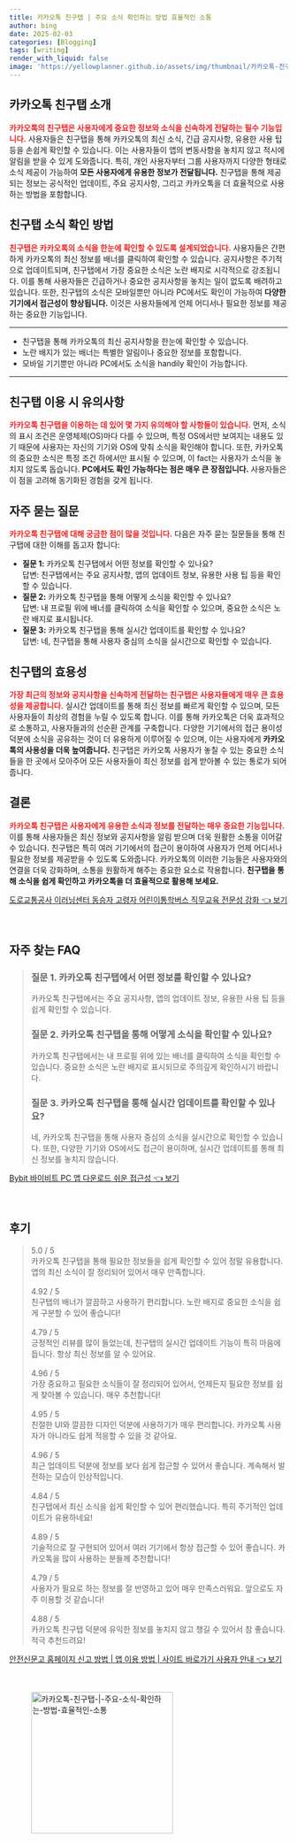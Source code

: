 ```yaml
---
title: 카카오톡 친구탭 | 주요 소식 확인하는 방법 효율적인 소통
author: bing
date: 2025-02-03
categories: [Blogging]
tags: [writing]
render_with_liquid: false
image: 'https://yellowplanner.github.io/assets/img/thumbnail/카카오톡-친구탭-|-주요-소식-확인하는-방법-효율적인-소통.webp'
---
```



<h2 id='카카오톡 친구탭 소개'>카카오톡 친구탭 소개</h2>

<p><b><span style="color: #ee2323;">카카오톡의 친구탭은 사용자에게 중요한 정보와 소식을 신속하게 전달하는 필수 기능입니다.</span></b> 사용자들은 친구탭을 통해 카카오톡의 최신 소식, 긴급 공지사항, 유용한 사용 팁 등을 손쉽게 확인할 수 있습니다. 이는 사용자들이 앱의 변동사항을 놓치지 않고 적시에 알림을 받을 수 있게 도와줍니다. 특히, 개인 사용자부터 그룹 사용자까지 다양한 형태로 소식 제공이 가능하여 <b>모든 사용자에게 유용한 정보가 전달됩니다.</b> 친구탭을 통해 제공되는 정보는 공식적인 업데이트, 주요 공지사항, 그리고 카카오톡을 더 효율적으로 사용하는 방법을 포함합니다.</p>

<h2 id='친구탭 소식 확인 방법'>친구탭 소식 확인 방법</h2>

<p><b><span style="color: #ee2323;">친구탭은 카카오톡의 소식을 한눈에 확인할 수 있도록 설계되었습니다.</span></b> 사용자들은 간편하게 카카오톡의 최신 정보를 배너를 클릭하여 확인할 수 있습니다. 공지사항은 주기적으로 업데이트되며, 친구탭에서 가장 중요한 소식은 노란 배지로 시각적으로 강조됩니다. 이를 통해 사용자들은 긴급하거나 중요한 공지사항을 놓치는 일이 없도록 배려하고 있습니다. 또한, 친구탭의 소식은 모바일뿐만 아니라 PC에서도 확인이 가능하여 <b>다양한 기기에서 접근성이 향상됩니다.</b> 이것은 사용자들에게 언제 어디서나 필요한 정보를 제공하는 중요한 기능입니다.</p>

<hr />

<ul>
    <li>친구탭을 통해 카카오톡의 최신 공지사항을 한눈에 확인할 수 있습니다.</li>
    <li>노란 배지가 있는 배너는 특별한 알림이나 중요한 정보를 포함합니다.</li>
    <li>모바일 기기뿐만 아니라 PC에서도 소식을 handily 확인이 가능합니다.</li>
</ul>

<hr />

<h2 id='친구탭 이용 시 유의사항'>친구탭 이용 시 유의사항</h2>

<p><b><span style="color: #ee2323;">카카오톡 친구탭을 이용하는 데 있어 몇 가지 유의해야 할 사항들이 있습니다.</span></b> 먼저, 소식의 표시 조건은 운영체제(OS)마다 다를 수 있으며, 특정 OS에서만 보여지는 내용도 있기 때문에 사용자는 자신의 기기와 OS에 맞춰 소식을 확인해야 합니다. 또한, 카카오톡의 중요한 소식은 특정 조건 하에서만 표시될 수 있으며, 이 fact는 사용자가 소식을 놓치지 않도록 돕습니다. <b>PC에서도 확인 가능하다는 점은 매우 큰 장점입니다.</b> 사용자들은 이 점을 고려해 동기화된 경험을 갖게 됩니다.</p>

<h2 id='자주 묻는 질문'>자주 묻는 질문</h2>

<p><b><span style="color: #ee2323;">카카오톡 친구탭에 대해 궁금한 점이 많을 것입니다.</span></b> 다음은 자주 묻는 질문들을 통해 친구탭에 대한 이해를 돕고자 합니다:</p>

<ul>
    <li><b>질문 1:</b> 카카오톡 친구탭에서 어떤 정보를 확인할 수 있나요?<br>답변: 친구탭에서는 주요 공지사항, 앱의 업데이트 정보, 유용한 사용 팁 등을 확인할 수 있습니다.</li>
    <li><b>질문 2:</b> 카카오톡 친구탭을 통해 어떻게 소식을 확인할 수 있나요?<br>답변: 내 프로필 위에 배너를 클릭하여 소식을 확인할 수 있으며, 중요한 소식은 노란 배지로 표시됩니다.</li>
    <li><b>질문 3:</b> 카카오톡 친구탭을 통해 실시간 업데이트를 확인할 수 있나요?<br>답변: 네, 친구탭을 통해 사용자 중심의 소식을 실시간으로 확인할 수 있습니다.</li>
</ul>

<h2 id='친구탭의 효용성'>친구탭의 효용성</h2>

<p><b><span style="color: #ee2323;">가장 최근의 정보와 공지사항을 신속하게 전달하는 친구탭은 사용자들에게 매우 큰 효용성을 제공합니다.</span></b> 실시간 업데이트를 통해 최신 정보를 빠르게 확인할 수 있으며, 모든 사용자들이 최상의 경험을 누릴 수 있도록 합니다. 이를 통해 카카오톡은 더욱 효과적으로 소통하고, 사용자들과의 선순환 관계를 구축합니다. 다양한 기기에서의 접근 용이성 덕분에 소식을 공유하는 것이 더 유용하게 이루어질 수 있으며, 이는 사용자에게 <b>카카오톡의 사용성을 더욱 높여줍니다.</b> 친구탭은 카카오톡 사용자가 놓칠 수 있는 중요한 소식들을 한 곳에서 모아주어 모든 사용자들이 최신 정보를 쉽게 받아볼 수 있는 통로가 되어 줍니다.</p>

<h2 id='결론'>결론</h2>

<p><b><span style="color: #ee2323;">카카오톡 친구탭은 사용자에게 유용한 소식과 정보를 전달하는 매우 중요한 기능입니다.</span></b> 이를 통해 사용자들은 최신 정보와 공지사항을 알림 받으며 더욱 원활한 소통을 이어갈 수 있습니다. 친구탭은 특히 여러 기기에서의 접근이 용이하여 사용자가 언제 어디서나 필요한 정보를 제공받을 수 있도록 도와줍니다. 카카오톡의 이러한 기능들은 사용자와의 연결을 더욱 강화하며, 소통을 원활하게 해주는 중요한 요소로 작용합니다. <b>친구탭을 통해 소식을 쉽게 확인하고 카카오톡을 더 효율적으로 활용해 보세요.</b></p>


<p><a class="click-button" title="도로교통공사 이러닝센터 동승자 고령자 어린이통학버스 직무교육 전문성 강화" href="https://yellowplanner.github.io/posts/%EB%8F%84%EB%A1%9C%EA%B5%90%ED%86%B5%EA%B3%B5%EC%82%AC-%EC%9D%B4%EB%9F%AC%EB%8B%9D%EC%84%BC%ED%84%B0-%EB%8F%99%EC%8A%B9%EC%9E%90-%EA%B3%A0%EB%A0%B9%EC%9E%90-%EC%96%B4%EB%A6%B0%EC%9D%B4%ED%86%B5%ED%95%99%EB%B2%84%EC%8A%A4-%EC%A7%81%EB%AC%B4%EA%B5%90%EC%9C%A1-%EC%A0%84%EB%AC%B8%EC%84%B1-%EA%B0%95%ED%99%94/" rel="dofollow">도로교통공사 이러닝센터 동승자 고령자 어린이통학버스 직무교육 전문성 강화 👈 보기</a></p><br>
<h2 id='자주_찾는_FAQ'>자주 찾는 FAQ</h2>
<div itemscope="" itemtype="https://schema.org/FAQPage"> 
    <blockquote> 
        <div itemscope="" itemprop="mainEntity" itemtype="https://schema.org/Question"> 
            <h3 itemprop="name">질문 1. 카카오톡 친구탭에서 어떤 정보를 확인할 수 있나요?</h3> 
            <div itemscope="" itemprop="acceptedAnswer" itemtype="https://schema.org/Answer"> 
                <span itemprop="text"> 
                    <p>카카오톡 친구탭에서는 주요 공지사항, 앱의 업데이트 정보, 유용한 사용 팁 등을 쉽게 확인할 수 있습니다.</p> 
                </span> 
            </div> 
        </div> 
        <div itemscope="" itemprop="mainEntity" itemtype="https://schema.org/Question"> 
            <h3 itemprop="name">질문 2. 카카오톡 친구탭을 통해 어떻게 소식을 확인할 수 있나요?</h3> 
            <div itemscope="" itemprop="acceptedAnswer" itemtype="https://schema.org/Answer"> 
                <span itemprop="text"> 
                    <p>카카오톡 친구탭에서는 내 프로필 위에 있는 배너를 클릭하여 소식을 확인할 수 있습니다. 중요한 소식은 노란 배지로 표시되므로 주의깊게 확인하시기 바랍니다.</p> 
                </span> 
            </div> 
        </div> 
        <div itemscope="" itemprop="mainEntity" itemtype="https://schema.org/Question"> 
            <h3 itemprop="name">질문 3. 카카오톡 친구탭을 통해 실시간 업데이트를 확인할 수 있나요?</h3> 
            <div itemscope="" itemprop="acceptedAnswer" itemtype="https://schema.org/Answer"> 
                <span itemprop="text"> 
                    <p>네, 카카오톡 친구탭을 통해 사용자 중심의 소식을 실시간으로 확인할 수 있습니다. 또한, 다양한 기기와 OS에서도 접근이 용이하며, 실시간 업데이트를 통해 최신 정보를 놓치지 않습니다.</p> 
                </span> 
            </div> 
        </div> 
    </blockquote> 
</div>
<p><a class="click-button" title="Bybit 바이비트 PC 앱 다운로드 쉬운 접근성" href="https://yellowplanner.github.io/posts/Bybit-%EB%B0%94%EC%9D%B4%EB%B9%84%ED%8A%B8-PC-%EC%95%B1-%EB%8B%A4%EC%9A%B4%EB%A1%9C%EB%93%9C-%EC%89%AC%EC%9A%B4-%EC%A0%91%EA%B7%BC%EC%84%B1/" rel="dofollow">Bybit 바이비트 PC 앱 다운로드 쉬운 접근성 👈 보기</a></p><br>
<h2 id='후기'>후기</h2>
<div itemscope itemtype="https://schema.org/Product">
  <blockquote>
  <div itemprop="review" itemscope itemtype="https://schema.org/Review">
      <div itemprop="reviewRating" itemscope itemtype="https://schema.org/Rating"> <span itemprop="ratingValue">5.0</span> / <span itemprop="bestRating">5</span> </div>
      <span itemprop="reviewBody">카카오톡 친구탭을 통해 필요한 정보들을 쉽게 확인할 수 있어 정말 유용합니다. 앱의 최신 소식이 잘 정리되어 있어서 매우 만족합니다.</span>
  </div>
  <br>
  <div itemprop="review" itemscope itemtype="https://schema.org/Review">
      <div itemprop="reviewRating" itemscope itemtype="https://schema.org/Rating"> <span itemprop="ratingValue">4.92</span> / <span itemprop="bestRating">5</span> </div>
      <span itemprop="reviewBody">친구탭의 배너가 깔끔하고 사용하기 편리합니다. 노란 배지로 중요한 소식을 쉽게 구분할 수 있어 좋습니다!</span>
  </div>
  <br>
  <div itemprop="review" itemscope itemtype="https://schema.org/Review">
      <div itemprop="reviewRating" itemscope itemtype="https://schema.org/Rating"> <span itemprop="ratingValue">4.79</span> / <span itemprop="bestRating">5</span> </div>
      <span itemprop="reviewBody">긍정적인 리뷰를 많이 들었는데, 친구탭의 실시간 업데이트 기능이 특히 마음에 듭니다. 항상 최신 정보를 알 수 있어요.</span>
  </div>
  <br>
  <div itemprop="review" itemscope itemtype="https://schema.org/Review">
      <div itemprop="reviewRating" itemscope itemtype="https://schema.org/Rating"> <span itemprop="ratingValue">4.96</span> / <span itemprop="bestRating">5</span> </div>
      <span itemprop="reviewBody">가장 중요하고 필요한 소식들이 잘 정리되어 있어서, 언제든지 필요한 정보를 쉽게 찾아볼 수 있습니다. 매우 추천합니다!</span>
  </div>
  <br>
  <div itemprop="review" itemscope itemtype="https://schema.org/Review">
      <div itemprop="reviewRating" itemscope itemtype="https://schema.org/Rating"> <span itemprop="ratingValue">4.95</span> / <span itemprop="bestRating">5</span> </div>
      <span itemprop="reviewBody">친절한 UI와 깔끔한 디자인 덕분에 사용하기가 매우 편리합니다. 카카오톡 사용자가 아니라도 쉽게 적응할 수 있을 것 같아요.</span>
  </div>
  <br>
  <div itemprop="review" itemscope itemtype="https://schema.org/Review">
      <div itemprop="reviewRating" itemscope itemtype="https://schema.org/Rating"> <span itemprop="ratingValue">4.96</span> / <span itemprop="bestRating">5</span> </div>
      <span itemprop="reviewBody">최근 업데이트 덕분에 정보를 보다 쉽게 접근할 수 있어서 좋습니다. 계속해서 발전하는 모습이 인상적입니다.</span>
  </div>
  <br>
  <div itemprop="review" itemscope itemtype="https://schema.org/Review">
      <div itemprop="reviewRating" itemscope itemtype="https://schema.org/Rating"> <span itemprop="ratingValue">4.84</span> / <span itemprop="bestRating">5</span> </div>
      <span itemprop="reviewBody">친구탭에서 최신 소식을 쉽게 확인할 수 있어 편리했습니다. 특히 주기적인 업데이트가 유용하네요!</span>
  </div>
  <br>
  <div itemprop="review" itemscope itemtype="https://schema.org/Review">
      <div itemprop="reviewRating" itemscope itemtype="https://schema.org/Rating"> <span itemprop="ratingValue">4.89</span> / <span itemprop="bestRating">5</span> </div>
      <span itemprop="reviewBody">기술적으로 잘 구현되어 있어서 여러 기기에서 항상 접근할 수 있어 좋습니다. 카카오톡을 많이 사용하는 분들께 추천합니다!</span>
  </div>
  <br>
  <div itemprop="review" itemscope itemtype="https://schema.org/Review">
      <div itemprop="reviewRating" itemscope itemtype="https://schema.org/Rating"> <span itemprop="ratingValue">4.79</span> / <span itemprop="bestRating">5</span> </div>
      <span itemprop="reviewBody">사용자가 필요로 하는 정보를 잘 반영하고 있어 매우 만족스러워요. 앞으로도 자주 이용할 것 같습니다!</span>
  </div>
  <br>
  <div itemprop="review" itemscope itemtype="https://schema.org/Review">
      <div itemprop="reviewRating" itemscope itemtype="https://schema.org/Rating"> <span itemprop="ratingValue">4.88</span> / <span itemprop="bestRating">5</span> </div>
      <span itemprop="reviewBody">카카오톡 친구탭 덕분에 유익한 정보를 놓치지 않고 챙길 수 있어서 참 좋습니다. 적극 추천드려요!</span>
  </div>
  </blockquote>
</div>
<p><a class="click-button" title="안전신문고 홈페이지 신고 방법 | 앱 이용 방법 | 사이트 바로가기 사용자 안내" href="https://yellowplanner.github.io/posts/%EC%95%88%EC%A0%84%EC%8B%A0%EB%AC%B8%EA%B3%A0-%ED%99%88%ED%8E%98%EC%9D%B4%EC%A7%80-%EC%8B%A0%EA%B3%A0-%EB%B0%A9%EB%B2%95-%EC%95%B1-%EC%9D%B4%EC%9A%A9-%EB%B0%A9%EB%B2%95-%EC%82%AC%EC%9D%B4%ED%8A%B8-%EB%B0%94%EB%A1%9C%EA%B0%80%EA%B8%B0-%EC%82%AC%EC%9A%A9%EC%9E%90-%EC%95%88%EB%82%B4/" rel="dofollow">안전신문고 홈페이지 신고 방법 | 앱 이용 방법 | 사이트 바로가기 사용자 안내 👈 보기</a></p><br>
<figure class="image"><img src="https://yellowplanner.github.io/assets/img/thumbnail/카카오톡-친구탭-|-주요-소식-확인하는-방법-효율적인-소통.webp" alt="카카오톡-친구탭-|-주요-소식-확인하는-방법-효율적인-소통" width="256" height="256"></figure>